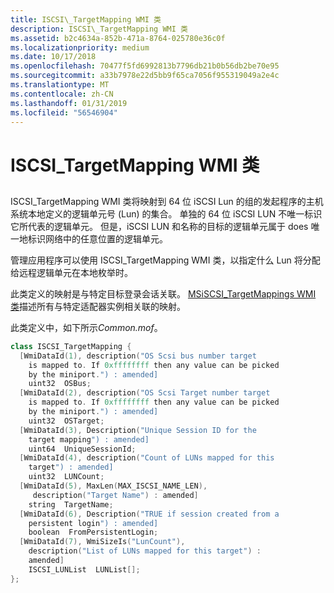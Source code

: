 ```yaml
---
title: ISCSI\_TargetMapping WMI 类
description: ISCSI\_TargetMapping WMI 类
ms.assetid: b2c4634a-852b-471a-8764-025780e36c0f
ms.localizationpriority: medium
ms.date: 10/17/2018
ms.openlocfilehash: 70477f5fd6992813b7796db21b0b56db2be70e95
ms.sourcegitcommit: a33b7978e22d5bb9f65ca7056f955319049a2e4c
ms.translationtype: MT
ms.contentlocale: zh-CN
ms.lasthandoff: 01/31/2019
ms.locfileid: "56546904"
---
```

# <a name="iscsitargetmapping-wmi-class"></a>ISCSI\_TargetMapping WMI 类


## <span id="ddk_iscsi_targetmapping_wmi_class_kr"></span><span id="DDK_ISCSI_TARGETMAPPING_WMI_CLASS_KR"></span>


ISCSI\_TargetMapping WMI 类将映射到 64 位 iSCSI Lun 的组的发起程序的主机系统本地定义的逻辑单元号 (Lun) 的集合。 单独的 64 位 iSCSI LUN 不唯一标识它所代表的逻辑单元。 但是，iSCSI LUN 和名称的目标的逻辑单元属于 does 唯一地标识网络中的任意位置的逻辑单元。

管理应用程序可以使用 ISCSI\_TargetMapping WMI 类，以指定什么 Lun 将分配给远程逻辑单元在本地枚举时。

此类定义的映射是与特定目标登录会话关联。 [MSiSCSI\_TargetMappings WMI 类](msiscsi-targetmappings-wmi-class.md)描述所有与特定适配器实例相关联的映射。

此类定义中，如下所示*Common.mof*。

```cpp
class ISCSI_TargetMapping {
  [WmiDataId(1), description("OS Scsi bus number target 
    is mapped to. If 0xffffffff then any value can be picked
    by the miniport.") : amended]
    uint32  OSBus;
  [WmiDataId(2), description("OS Scsi Target number target
    is mapped to. If 0xffffffff then any value can be picked
    by the miniport.") : amended]
    uint32  OSTarget;
  [WmiDataId(3), Description("Unique Session ID for the 
    target mapping") : amended] 
    uint64  UniqueSessionId;
  [WmiDataId(4), description("Count of LUNs mapped for this 
    target") : amended]
    uint32  LUNCount;
  [WmiDataId(5), MaxLen(MAX_ISCSI_NAME_LEN),
     description("Target Name") : amended]
    string  TargetName;
  [WmiDataId(6), Description("TRUE if session created from a
    persistent login") : amended]
    boolean  FromPersistentLogin;
  [WmiDataId(7), WmiSizeIs("LunCount"),
    description("List of LUNs mapped for this target") : 
    amended]
    ISCSI_LUNList  LUNList[];
};
```

 

 





